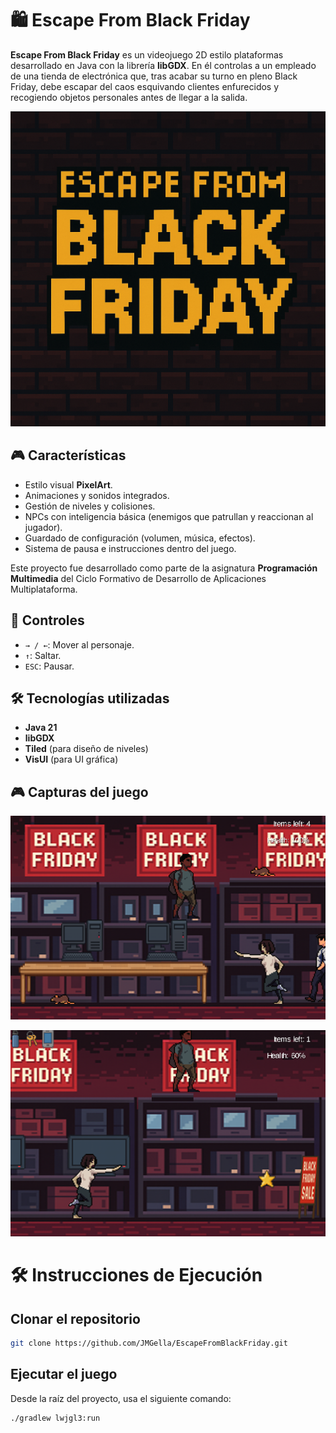 


# 🛍️ Escape From Black Friday


**Escape From Black Friday** es un videojuego 2D estilo plataformas desarrollado en Java con la librería **libGDX**. En él controlas a un empleado de una tienda de electrónica que, tras acabar su turno en pleno Black Friday, debe escapar del caos esquivando clientes enfurecidos y recogiendo objetos personales antes de llegar a la salida.

![Captura](assets/splashImage.png)

## 🎮 Características

- Estilo visual **PixelArt**.
- Animaciones y sonidos integrados.
- Gestión de niveles y colisiones.
- NPCs con inteligencia básica (enemigos que patrullan y reaccionan al jugador).
- Guardado de configuración (volumen, música, efectos).
- Sistema de pausa e instrucciones dentro del juego.

Este proyecto fue desarrollado como parte de la asignatura **Programación Multimedia** del Ciclo Formativo de Desarrollo de Aplicaciones Multiplataforma.

## 🧪 Controles

- `→ / ←`: Mover al personaje.
- `↑`: Saltar.
- `ESC`: Pausar.

## 🛠️ Tecnologías utilizadas

- **Java 21**
- **libGDX**
- **Tiled** (para diseño de niveles)
- **VisUI** (para UI gráfica)

## 🎮 Capturas del juego 

![Captura](efbf1.png)

![Captura](ebf2.png)



# 🛠️ Instrucciones de Ejecución

## Clonar el repositorio

```bash
git clone https://github.com/JMGella/EscapeFromBlackFriday.git

```

## Ejecutar el juego

Desde la raíz del proyecto, usa el siguiente comando:

```bash
./gradlew lwjgl3:run  
```

